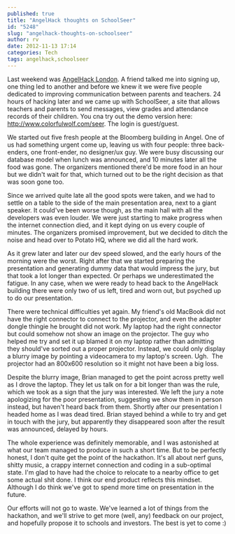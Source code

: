 ```yaml
---
published: true
title: "AngelHack thoughts on SchoolSeer"
id: "5248"
slug: "angelhack-thoughts-on-schoolseer"
author: rv
date: 2012-11-13 17:14
categories: Tech
tags: angelhack,schoolseer
---
```

Last weekend was <a href="http://angelhack.com/" target="_blank">AngelHack London</a>. A friend talked me into signing up, one thing led to another and before we knew it we were five people dedicated to improving communication between parents and teachers. 24 hours of hacking later and we came up with SchoolSeer, a site that allows teachers and parents to send messages, view grades and attendance records of their children. You cna try out the demo version here: <a href="https://www.colorfulwolf.com/seer" target="_blank">http://www.colorfulwolf.com/seer</a>. The login is guest/guest.

We started out five fresh people at the Bloomberg building in Angel. One of us had something urgent come up, leaving us with four people: three back-enders, one front-ender, no designer/ux guy. We were busy discussing our database model when lunch was announced, and 10 minutes later all the food was gone. The organizers mentioned there'd be more food in an hour but we didn't wait for that, which turned out to be the right decision as that was soon gone too.

Since we arrived quite late all the good spots were taken, and we had to settle on a table to the side of the main presentation area, next to a giant speaker. It could've been worse though, as the main hall with all the developers was even louder. We were just starting to make progress when the internet connection died, and it kept dying on us every couple of minutes. The organizers promised improvement, but we decided to ditch the noise and head over to Potato HQ, where we did all the hard work.

As it grew later and later our dev speed slowed, and the early hours of the morning were the worst. Right after that we started preparing the presentation and generating dummy data that would impress the jury, but that took a lot longer than expected. Or perhaps we underestimated the fatigue. In any case, when we were ready to head back to the AngelHack building there were only two of us left, tired and worn out, but psyched up to do our presentation.

There were technical difficulties yet again. My friend's old MacBook did not have the right connector to connect to the projector, and even the adapter dongle thingie he brought did not work. My laptop had the right connector but could somehow not show an image on the projector. The guy who helped me try and set it up blamed it on my laptop rather than admitting they should've sorted out a proper projector. Instead, we could only display a blurry image by pointing a videocamera to my laptop's screen. Ugh.  The projector had an 800x600 resolution so it might not have been a big loss.

Despite the blurry image, Brian managed to get the point across pretty well as I drove the laptop. They let us talk on for a bit longer than was the rule, which we took as a sign that the jury was interested. We left the jury a note apologizing for the poor presentation, suggesting we show them in person instead, but haven't heard back from them. Shortly after our presentation I headed home as I was dead tired. Brian stayed behind a while to try and get in touch with the jury, but apparently they disappeared soon after the result was announced, delayed by hours.

The whole experience was definitely memorable, and I was astonished at what our team managed to produce in such a short time. But to be perfectly honest, I don't quite get the point of the hackathon. It's all about nerf guns, shitty music, a crappy internet connection and coding in a sub-optimal state. I'm glad to have had the choice to relocate to a nearby office to get some actual shit done. I think our end product reflects this mindset. Although I do think we've got to spend more time on presentation in the future.

Our efforts will not go to waste. We've learned a lot of things from the hackathon, and we'll strive to get more (well, any) feedback on our project, and hopefully propose it to schools and investors. The best is yet to come :)